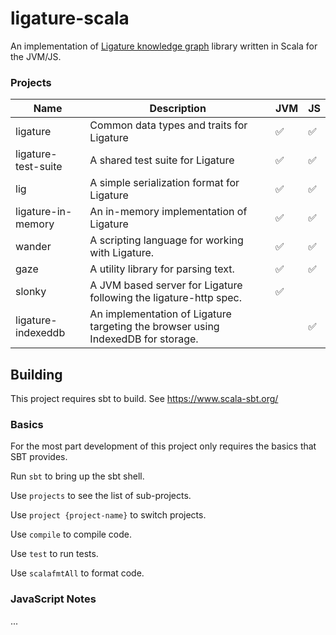 # ligature-scala
An implementation of [Ligature knowledge graph](https://github.com/almibe/ligature-specification) library written in Scala for the JVM/JS.

### Projects

| Name                | Description                                                                      | JVM | JS |
| ------------------- | -------------------------------------------------------------------------------- | --- | -- |
| ligature            | Common data types and traits for Ligature                                        | ✅   | ✅ |
| ligature-test-suite | A shared test suite for Ligature                                                 | ✅   | ✅ |
| lig                 | A simple serialization format for Ligature                                       | ✅   | ✅ |
| ligature-in-memory  | An in-memory implementation of Ligature                                          | ✅   | ✅ |
| wander              | A scripting language for working with Ligature.                                  | ✅   | ✅ |
| gaze                | A utility library for parsing text.                                              | ✅   | ✅ |
| slonky              | A JVM based server for Ligature following the ligature-http spec.                | ✅   |   |
| ligature-indexeddb  | An implementation of Ligature targeting the browser using IndexedDB for storage. |     | ✅ |

## Building
This project requires sbt to build.
See https://www.scala-sbt.org/

### Basics

For the most part development of this project only requires the basics that SBT provides.

Run `sbt` to bring up the sbt shell.

Use `projects` to see the list of sub-projects.

Use `project {project-name}` to switch projects.

Use `compile` to compile code.

Use `test` to run tests.

Use `scalafmtAll` to format code.

### JavaScript Notes

...

